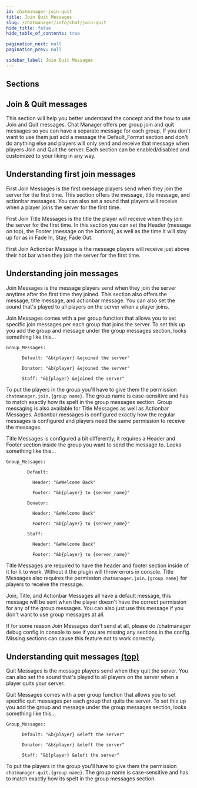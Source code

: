 ```yaml
---
id: chatmanager-join-quit
title: Join Quit Messages
slug: /chatmanager/info/chat/join-quit
hide_title: false
hide_table_of_contents: true

pagination_next: null
pagination_prev: null

sidebar_label: Join Quit Messages
---
```

## Sections

## Join & Quit messages

This section will help you better understand the concept and the how to use Join and Quit messages. Chat Manager offers per group join and quit messages so you can have a separate message for each group. 
If you don't want to use them just add a message the Default_Format section and don't do anything else and players will only send and receive that message when players Join and Quit the server. 
Each section can be enabled/disabled and customized to your liking in any way.

## Understanding first join messages
First Join Messages is the first message players send when they join the server for the first time. This section offers the message, title message, and actionbar messages. 
You can also set a sound that players will receive when a player joins the server for the first time.

First Join Title Messages is the title the player will receive when they join the server for the first time. In this section you can set the Header (message on top), the Footer (message on the bottom), 
as well as the time it will stay up for as in Fade In, Stay, Fade Out.

First Join Actionbar Message is the message players will receive just above their hot bar when they join the server for the first time.

## Understanding join messages

Join Messages is the message players send when they join the server anytime after the first time they joined. This section also offers the message, title message, and actionbar message. You can also set the sound that's played to all players on the server when a player joins.

Join Messages comes with a per group function that allows you to set specific join messages per each group that joins the server. To set this up you add the group and message under the group messages section, looks something like this...

```
Group_Messages:
      
      Default: "&b{player} &ejoined the server"
        
      Donator: "&b{player} &ejoined the server"
      
      Staff: "&b{player} &ejoined the server"
```

To put the players in the group you'll have to give them the permission `chatmanager.join.{group name}`. The group name is case-sensitive and has to match exactly how its spelt in the group messages section. 
Group messaging is also available for Title Messages as well as Actionbar Messages. Actionbar messages is configured exactly how the regular messages is configured and players need the same permission to receive the messages.

Title Messages is configured a bit differently, it requires a Header and Footer section inside the group you want to send the message to. Looks something like this...

```
Group_Messages:
      
        Default:
          
          Header: "&eWelcome Back"
          
          Footer: "&b{player} to {server_name}"
          
        Donator:
        
          Header: "&eWelcome Back"
          
          Footer: "&b{player} to {server_name}"
          
        Staff:
        
          Header: "&eWelcome Back"
          
          Footer: "&b{player} to {server_name}"
```

Title Messages are required to have the header and footer section inside of it for it to work. Without it the plugin will throw errors in console. Title Messages also requires the permission `chatmanager.join.{group name}` for players to receive the message.

Join, Title, and Actionbar Messages all have a default message, this message will be sent when the player doesn't have the correct permission for any of the group messages. You can also just use this message if you don't want to use group messages at all.

If for some reason Join Messages don't send at all, please do /chatmanager debug config in console to see if you are missing any sections in the config. Missing sections can cause this feature not to work correctly.

## Understanding quit messages [(top)](https://github.com/Crazy-Crew/ChatManager/wiki/Join-&-Quit-Messages)

Quit Messages is the message players send when they quit the server. You can also set the sound that's played to all players on the server when a player quits your server.

Quit Messages comes with a per group function that allows you to set specific quit messages per each group that quits the server. To set this up you add the group and message under the group messages section, looks something like this...

```
Group_Messages:
    
      Default: "&b{player} &eleft the server"
        
      Donator: "&b{player} &eleft the server"
        
      Staff: "&b{player} &eleft the server"
```

To put the players in the group you'll have to give them the permission `chatmanager.quit.{group name}`. The group name is case-sensitive and has to match exactly how its spelt in the group messages section.